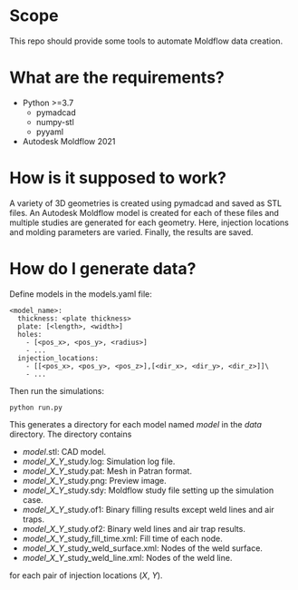 # Scope
This repo should provide some tools to automate Moldflow data creation.

# What are the requirements?
- Python >=3.7
  - pymadcad
  - numpy-stl
  - pyyaml
- Autodesk Moldflow 2021

# How is it supposed to work?
A variety of 3D geometries is created using pymadcad and saved as STL files. An Autodesk Moldflow model is created for each of these files and multiple studies are generated for each geometry. Here, injection locations and molding parameters are varied. Finally, the results are saved.

# How do I generate data?
Define models in the models.yaml file:

```
<model_name>:
  thickness: <plate thickness>
  plate: [<length>, <width>]
  holes:
    - [<pos_x>, <pos_y>, <radius>]
    - ...
  injection_locations:
    - [[<pos_x>, <pos_y>, <pos_z>],[<dir_x>, <dir_y>, <dir_z>]]\
    - ...
```

Then run the simulations:

```
python run.py
```

This generates a directory for each model named *model* in the *data* directory. The directory contains
- *model*.stl: CAD model.
- *model*\_*X*\_*Y*\_study.log: Simulation log file.
- *model*\_*X*\_*Y*\_study.pat: Mesh in Patran format.
- *model*\_*X*\_*Y*\_study.png: Preview image.
- *model*\_*X*\_*Y*\_study.sdy: Moldflow study file setting up the simulation case.
- *model*\_*X*\_*Y*\_study.of1: Binary filling results except weld lines and air traps.
- *model*\_*X*\_*Y*\_study.of2: Binary weld lines and air trap results.
- *model*\_*X*\_*Y*\_study_fill_time.xml: Fill time of each node.
- *model*\_*X*\_*Y*\_study_weld_surface.xml: Nodes of the weld surface.
- *model*\_*X*\_*Y*\_study_weld_line.xml: Nodes of the weld line.

for each pair of injection locations (*X*, *Y*).
